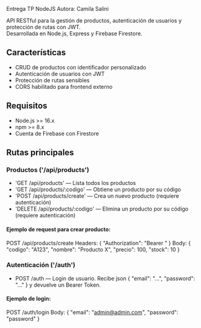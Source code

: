 Entrega TP NodeJS 
Autora: Camila Salini

API RESTful para la gestión de productos, autenticación de usuarios y protección de rutas con JWT.  
Desarrollada en Node.js, Express y Firebase Firestore.


## Características

- CRUD de productos con identificador personalizado
- Autenticación de usuarios con JWT
- Protección de rutas sensibles
- CORS habilitado para frontend externo


## Requisitos

- Node.js >= 16.x
- npm >= 8.x
- Cuenta de Firebase con Firestore


## Rutas principales

### Productos ('/api/products')
- 'GET /api/products' — Lista todos los productos
- 'GET /api/products/:codigo' — Obtiene un producto por su código
- 'POST /api/products/create' — Crea un nuevo producto (requiere autenticación)
- 'DELETE /api/products/:codigo' — Elimina un producto por su código (requiere autenticación)

#### Ejemplo de request para crear producto:
POST /api/products/create
Headers: { "Authorization": "Bearer <token>" }
Body:
{
  "codigo": "A123",
  "nombre": "Producto X",
  "precio": 100,
  "stock": 10
}


### Autenticación ('/auth')
- POST /auth — Login de usuario. Recibe json { "email": "...", "password": "..." } y devuelve un Bearer Token.

#### Ejemplo de login:
POST /auth/login
Body:
{
  "email": "admin@admin.com",
  "password": "password"
}
